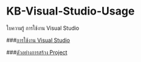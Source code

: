 # KB-Visual-Studio-Usage
ใบความรู้ การใช้งาน Visual Studio

###[การใช้งาน Visual Studio](https://github.com/Desktop-Programming-Lab-2559/KB-Visual-Studio-Usage/wiki/%E0%B8%81%E0%B8%B2%E0%B8%A3%E0%B9%83%E0%B8%8A%E0%B9%89%E0%B8%87%E0%B8%B2%E0%B8%99-Visual-Studio)

###[ตัวอย่างการสร้าง Project](https://github.com/Desktop-Programming-Lab-2559/KB-Visual-Studio-Usage/wiki/%E0%B8%95%E0%B8%B1%E0%B8%A7%E0%B8%AD%E0%B8%A2%E0%B9%88%E0%B8%B2%E0%B8%87%E0%B8%81%E0%B8%B2%E0%B8%A3%E0%B8%AA%E0%B8%A3%E0%B9%89%E0%B8%B2%E0%B8%87-Project)
